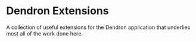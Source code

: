 

# Dendron Extensions
A collection of useful extensions for the Dendron application that underlies most all of the work done here.